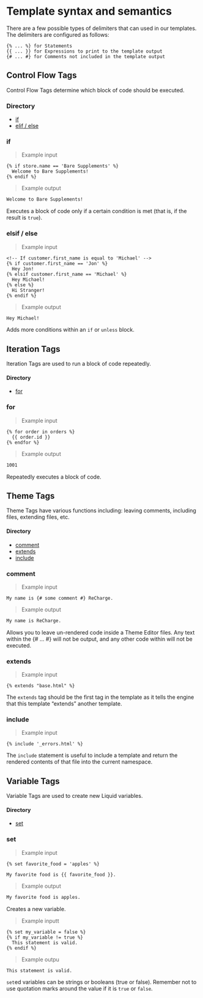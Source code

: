# Template syntax and semantics

<aside class="notice">
There are a few possible types of delimiters that can used in our templates. The delimiters are configured as follows:
</aside>

```liquid
{% ... %} for Statements
{{ ... }} for Expressions to print to the template output
{# ... #} for Comments not included in the template output
```

## Control Flow Tags

Control Flow Tags determine which block of code should be executed.

### Directory

* [if](#if)
* [elif / else](#elif--else)

### if 

> Example input

```liquid
{% if store.name == 'Bare Supplements' %}
  Welcome to Bare Supplements!
{% endif %}
```

> Example output

```html
Welcome to Bare Supplements!
```

Executes a block of code only if a certain condition is met (that is, if the result is `true`).

### elsif / else

> Example input

```liquid
<!-- If customer.first_name is equal to 'Michael' -->
{% if customer.first_name == 'Jon' %}
  Hey Jon!
{% elsif customer.first_name == 'Michael' %}
  Hey Michael!
{% else %}
  Hi Stranger!
{% endif %}
```

> Example output

```html
Hey Michael!
```

Adds more conditions within an `if` or `unless` block.

## Iteration Tags

Iteration Tags are used to run a block of code repeatedly.

#### Directory

* [for](#for)


### for

> Example input

```liquid
{% for order in orders %}
  {{ order.id }}
{% endfor %}
```

> Example output

```html
1001
```
Repeatedly executes a block of code.

## Theme Tags

Theme Tags have various functions including: leaving comments, including files, extending files, etc.

#### Directory

* [comment](#comment)
* [extends](#extends)
* [include](#include)


### comment

> Example input

```liquid
My name is {# some comment #} ReCharge.
```

> Example output

```html
My name is ReCharge.
```

Allows you to leave un-rendered code inside a Theme Editor files. Any text within the {# ... #} will not be output, and any other code within will not be executed.

### extends

> Example input

```liquid
{% extends "base.html" %}
```

The `extends` tag should be the first tag in the template as it tells the engine that this template “extends” another template.

### include

> Example input

```liquid
{% include '_errors.html' %}
```

The `include` statement is useful to include a template and return the rendered contents of that file into the current namespace.

## Variable Tags

Variable Tags are used to create new Liquid variables.

#### Directory

* [set](#set)


### set

> Example input

```liquid
{% set favorite_food = 'apples' %}

My favorite food is {{ favorite_food }}.
```

> Example output

```html
My favorite food is apples.
```

Creates a new variable. 

> Example inputt

```liquid
{% set my_variable = false %}
{% if my_variable != true %}
  This statement is valid.
{% endif %}
```

> Example outpu

```html
This statement is valid.
```

`set`ed variables can be strings or booleans (true or false). Remember not to use quotation marks around the value if it is `true` or `false`.